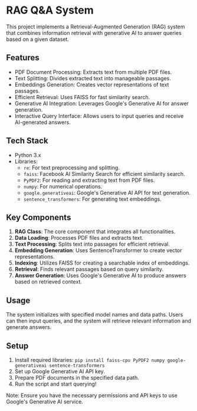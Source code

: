 # RAG Q&A System

This project implements a Retrieval-Augmented Generation (RAG) system that combines information retrieval with generative AI to answer queries based on a given dataset.

## Features

- PDF Document Processing: Extracts text from multiple PDF files.
- Text Splitting: Divides extracted text into manageable passages.
- Embeddings Generation: Creates vector representations of text passages.
- Efficient Retrieval: Uses FAISS for fast similarity search.
- Generative AI Integration: Leverages Google's Generative AI for answer generation.
- Interactive Query Interface: Allows users to input queries and receive AI-generated answers.

## Tech Stack

- Python 3.x
- Libraries:
  - `re`: For text preprocessing and splitting.
  - `faiss`: Facebook AI Similarity Search for efficient similarity search.
  - `PyPDF2`: For reading and extracting text from PDF files.
  - `numpy`: For numerical operations.
  - `google.generativeai`: Google's Generative AI API for text generation.
  - `sentence_transformers`: For generating text embeddings.

## Key Components

1. **RAG Class**: The core component that integrates all functionalities.
2. **Data Loading**: Processes PDF files and extracts text.
3. **Text Processing**: Splits text into passages for efficient retrieval.
4. **Embedding Generation**: Uses SentenceTransformer to create vector representations.
5. **Indexing**: Utilizes FAISS for creating a searchable index of embeddings.
6. **Retrieval**: Finds relevant passages based on query similarity.
7. **Answer Generation**: Uses Google's Generative AI to produce answers based on retrieved context.

## Usage

The system initializes with specified model names and data paths. Users can then input queries, and the system will retrieve relevant information and generate answers.

## Setup

1. Install required libraries: `pip install faiss-cpu PyPDF2 numpy google-generativeai sentence-transformers`
2. Set up Google Generative AI API key.
3. Prepare PDF documents in the specified data path.
4. Run the script and start querying!

Note: Ensure you have the necessary permissions and API keys to use Google's Generative AI service.
